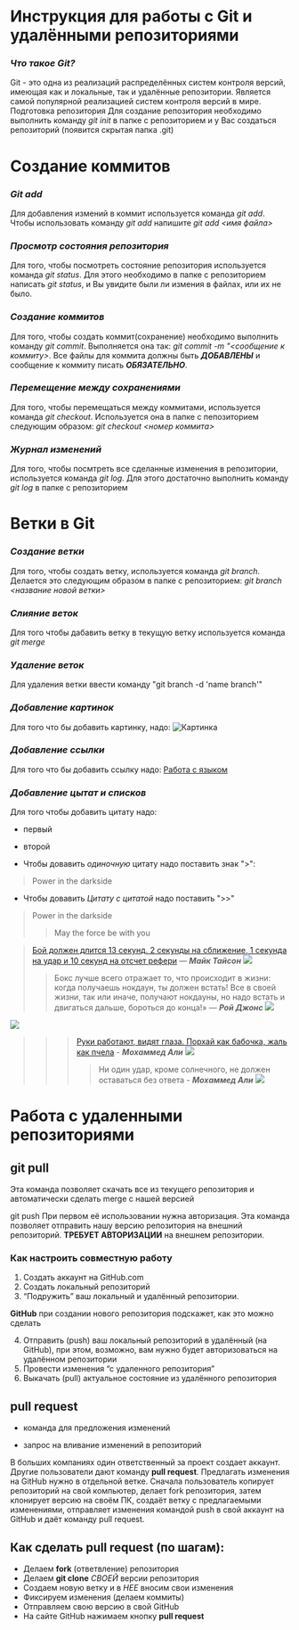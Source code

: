 
# Инструкция для работы с Git и удалёнными репозиториями

### ***Что такое Git?***
Git - это одна из реализаций распределённых систем контроля версий, имеющая как и локальные, так и удалённые репозитории. Является самой популярной реализацией систем контроля версий в мире.
Подготовка репозитория
Для создание репозитория необходимо выполнить команду *git init*  в папке с репозиторием и у Вас создаться репозиторий (появится скрытая папка .git)

# Создание коммитов

### ***Git add***
Для добавления измений в коммит используется команда *git add*. Чтобы использовать команду *git add* напишите *git add <имя файла>*

### ***Просмотр состояния репозитория***
Для того, чтобы посмотреть состояние репозитория используется команда *git status*. Для этого необходимо в папке с репозиторием написать *git status*, и Вы увидите были ли измения в файлах, или их не было.

### ***Создание коммитов***
Для того, чтобы создать коммит(сохранение) необходимо выполнить команду *git commit*. Выполняется она так: *git commit -m "<сообщение к коммиту>*. Все файлы для коммита должны быть ***ДОБАВЛЕНЫ*** и сообщение к коммиту писать ***ОБЯЗАТЕЛЬНО***.

### ***Перемещение между сохранениями***
Для того, чтобы перемещаться между коммитами, используется команда *git checkout*. Используется она в папке с пепозиторием следующим образом: *git checkout <номер коммита>*

### ***Журнал изменений***
Для того, чтобы посмтреть все сделанные изменения в репозитории, используется команда *git log*. Для этого достаточно выполнить команду *git log* в папке с репозиторием

# Ветки в Git

### ***Создание ветки***

Для того, чтобы создать ветку, используется команда *git branch*. Делается это следующим образом в папке с репозиторием: *git branch <название новой ветки>*

### ***Слияние веток***

Для того чтобы дабавить ветку в текущую ветку используется команда *git merge <name branch>*

### ***Удаление веток***
Для удаления ветки ввести команду "git branch -d 'name branch'"

### ***Добавление картинок***
Для того что бы добавить картинку, надо:
![Картинка](https://img2.akspic.ru/attachments/crops/4/8/6/7/17684/17684-gorodskoj_pejzazh-gorod-metropoliya-gorodskoj_rajon-noch-1366x768.jpg)

### ***Добавление ссылки***
Для того что бы добавить ссылку надо:
[Работа с языком](https://texterra.ru/blog/ischerpyvayushchaya-shpargalka-po-sintaksisu-razmetki-markdown-na-zametku-avtoram-veb-razrabotchikam.html)

### ***Добавление цытат и списков***
Для того чтобы добавить цитату надо:
* первый
- второй
* Чтобы довавить *одиночную* цитату надо поставить знак ">":
> Power in the darkside

* Чтобы довавить *Цитату с цитатой* надо поставить ">>"
> Power in the darkside
>>May the force be with you


>[Бой должен длится 13 секунд. 2 секунды на сближение, 1 секунда на удар и 10 секунд на отсчет рефери](https://i.mycdn.me/i?r=AzEPZsRbOZEKgBhR0XGMT1RkoYA0xpE-1Hidr3wfY57QjqaKTM5SRkZCeTgDn6uOyic) — ***Майк Тайсон***
![](https://i.mycdn.me/i?r=AzEPZsRbOZEKgBhR0XGMT1RkoYA0xpE-1Hidr3wfY57QjqaKTM5SRkZCeTgDn6uOyic)
>>Бокс лучше всего отражает то, что происходит в жизни: когда получаешь нокдаун, ты должен встать! Все в своей жизни, так или иначе, получают нокдауны, но надо встать и двигаться дальше, бороться до конца!» — ***Рой Джонс***
![](https://avatars.dzeninfra.ru/get-zen_doc/1852544/pub_5cffbe41f193e300ab59239f_5cffc1af70822600ac4e9fee/scale_1200)

![](https://img.championat.com/i/25/47/1612352547249119970.jpg)

>>>[Руки работают, видят глаза. Порхай как бабочка, жаль как пчела](https://proactions.ru/media/uploads/2021/07/04/q3166p4b.jpg) - ***Мохаммед Али***
 ![](https://proactions.ru/media/uploads/2021/07/04/q3166p4b.jpg)
>>>>Ни один удар, кроме солнечного, не должен оставаться без ответа - ***Мохаммед Али***
![](https://sun6-23.userapi.com/impf/63FKToqXOl_CmnaizPR0fpwHHrP1bh3NKhT70g/QzicVnNlfq4.jpg?size=604x604&quality=96&sign=c34d527754fe2064a1aa44fe77ff5e19&type=album)

# Работа с удаленными репозиториями
## **git pull**
Эта команда позволяет скачать все из текущего репозитория и автоматически сделать merge с нашей версией

git push
При первом её использовании нужна авторизация.
Эта команда позволяет отправить нашу версию репозитория на внешний репозиторий. **ТРЕБУЕТ АВТОРИЗАЦИИ** на внешнем репозитории.

### **Как настроить совместную работу**

1. Создать аккаунт на GitHub.com
2. Создать локальный репозиторий
3. “Подружить” ваш локальный и удалённый репозитории. 
    
**GitHub** при создании нового репозитория подскажет, как это можно сделать
    
4. Отправить (push) ваш локальный репозиторий в удалённый (на GitHub), при этом, возможно, вам нужно будет авторизоваться на удалённом репозитории
5. Провести изменения “с удаленного репозитория”
6. Выкачать (pull) актуальное состояние из удалённого репозитория

## **pull request**

- команда для предложения изменений 

- запрос на вливание изменений в репозиторий

В больших компаниях один ответственный за проект создает аккаунт. Другие пользователи дают команду **pull request**. Предлагать изменения на GitHub нужно в отдельной ветке. 
Сначала пользователь копирует репозиторий на свой компьютер, делает fork репозитория, затем клонирует версию на своём ПК, создаёт ветку с предлагаемыми изменениями, отправляет изменения командой push в свой аккаунт на GitHub и даёт команду pull request.

## Как сделать **pull request** (по шагам):

- Делаем **fork** (ответвление) репозитория
- Делаем **git clone** _СВОЕЙ_ версии репозитория
- Создаем новую ветку и в _НЕЕ_ вносим свои изменения
- Фиксируем изменения (делаем коммиты)
- Отправляем свою версию в свой GitHub
- На сайте GitHub нажимаем кнопку **pull request**

